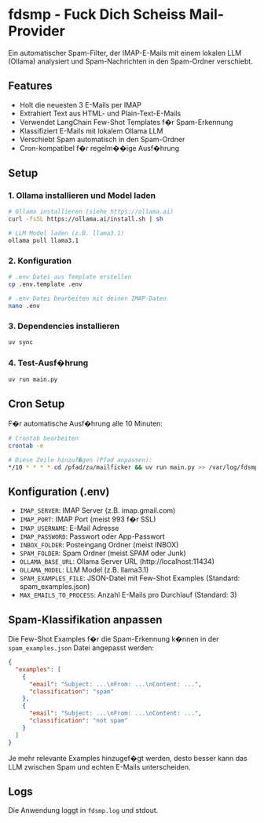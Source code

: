 # fdsmp - Fuck Dich Scheiss Mail-Provider

Ein automatischer Spam-Filter, der IMAP-E-Mails mit einem lokalen LLM (Ollama) analysiert und Spam-Nachrichten in den Spam-Ordner verschiebt.

## Features

- Holt die neuesten 3 E-Mails per IMAP
- Extrahiert Text aus HTML- und Plain-Text-E-Mails
- Verwendet LangChain Few-Shot Templates f�r Spam-Erkennung
- Klassifiziert E-Mails mit lokalem Ollama LLM
- Verschiebt Spam automatisch in den Spam-Ordner
- Cron-kompatibel f�r regelm��ige Ausf�hrung

## Setup

### 1. Ollama installieren und Model laden

```bash
# Ollama installieren (siehe https://ollama.ai)
curl -fsSL https://ollama.ai/install.sh | sh

# LLM Model laden (z.B. llama3.1)
ollama pull llama3.1
```

### 2. Konfiguration

```bash
# .env Datei aus Template erstellen
cp .env.template .env

# .env Datei bearbeiten mit deinen IMAP-Daten
nano .env
```

### 3. Dependencies installieren

```bash
uv sync
```

### 4. Test-Ausf�hrung

```bash
uv run main.py
```

## Cron Setup

F�r automatische Ausf�hrung alle 10 Minuten:

```bash
# Crontab bearbeiten
crontab -e

# Diese Zeile hinzuf�gen (Pfad anpassen):
*/10 * * * * cd /pfad/zu/mailficker && uv run main.py >> /var/log/fdsmp.log 2>&1
```

## Konfiguration (.env)

- `IMAP_SERVER`: IMAP Server (z.B. imap.gmail.com)
- `IMAP_PORT`: IMAP Port (meist 993 f�r SSL)
- `IMAP_USERNAME`: E-Mail Adresse
- `IMAP_PASSWORD`: Passwort oder App-Passwort
- `INBOX_FOLDER`: Posteingang Ordner (meist INBOX)
- `SPAM_FOLDER`: Spam Ordner (meist SPAM oder Junk)
- `OLLAMA_BASE_URL`: Ollama Server URL (http://localhost:11434)
- `OLLAMA_MODEL`: LLM Model (z.B. llama3.1)
- `SPAM_EXAMPLES_FILE`: JSON-Datei mit Few-Shot Examples (Standard: spam_examples.json)
- `MAX_EMAILS_TO_PROCESS`: Anzahl E-Mails pro Durchlauf (Standard: 3)

## Spam-Klassifikation anpassen

Die Few-Shot Examples f�r die Spam-Erkennung k�nnen in der `spam_examples.json` Datei angepasst werden:

```json
{
  "examples": [
    {
      "email": "Subject: ...\nFrom: ...\nContent: ...",
      "classification": "spam"
    },
    {
      "email": "Subject: ...\nFrom: ...\nContent: ...",
      "classification": "not spam"
    }
  ]
}
```

Je mehr relevante Examples hinzugef�gt werden, desto besser kann das LLM zwischen Spam und echten E-Mails unterscheiden.

## Logs

Die Anwendung loggt in `fdsmp.log` und stdout.